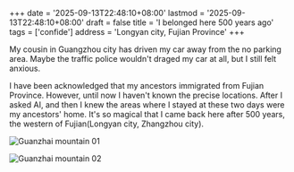 +++
date = '2025-09-13T22:48:10+08:00'
lastmod = '2025-09-13T22:48:10+08:00'
draft = false
title = 'I belonged here 500 years ago'
tags = ['confide']
address = 'Longyan city, Fujian Province'
+++

My cousin in Guangzhou city has driven my car away from the no parking area. Maybe the traffic police wouldn't draged my car at all, but I still felt anxious.

I have been acknowledged that my ancestors immigrated from Fujian Province. However, until now I haven't known the precise locations. After I asked AI, and then I knew the areas where I stayed at these two days were my ancestors' home. It's so magical that I came back here after 500 years, the western of Fujian(Longyan city, Zhangzhou city).

![Guanzhai mountain 01](https://yekaihongxue.oss-cn-hongkong.aliyuncs.com/wp-content/uploads/2025/09/Guanzhaishan01-scaled.jpg)

![Guanzhai mountain 02](https://yekaihongxue.oss-cn-hongkong.aliyuncs.com/wp-content/uploads/2025/09/Guanzhaishan02-scaled.jpg)